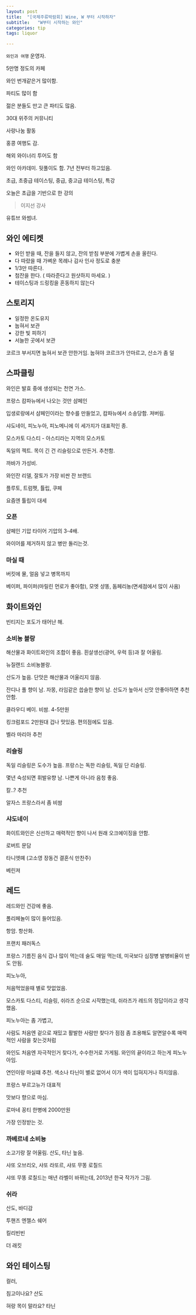 ```yaml
---
layout: post
title:  "[국제주류박람회] Wine, W 부터 시작하자"
subtitle:   "W부터 시작하는 와인"
categories: tip
tags: liquor

---
```


`와인과 여행` 운영자.

5만명 정도의 카페

와인 번개같은거 많이함.

파티도 많이 함

젊은 분들도 만고 큰 파티도 많음.

30대 위주의 커뮤니티

사랑나눔 활동

홍콩 여행도 감.

해외 와이너리 투어도 함

와인 아카데미. 뒷풀이도 함. 7년 전부터 하고있음.

초급, 초중급 테이스팅, 중급, 중고급 테이스팅, 특강

오늘은 초급을 기반으로 한 강의

> 이지선 강사

유튜브 와썸녀.

## 와인 에티켓

- 와인 받을 때, 잔을 들지 않고, 잔의 받침 부분에 가볍게 손을 올린다.
- 다 따랐을 때 가벼운 목례나 감사 인사 정도로 충분
- 1/3만 따른다.
- 첨잔을 한다. ( 따라준다고 원샷하지 마세요. )
- 테이스팅과 드링킹을 혼동하지 않는다

## 스토리지

- 일정한 온도유지
- 눕혀서 보관
- 강한 빛 피하기
- 서늘한 곳에서 보관

코르크 부서지면 눕혀서 보관 안한거임. 눕혀야 코르크가 안마르고, 산소가 좀 덜

## 스파클링

와인은 발효 중에 생성되는 천연 가스.

프랑스 캄파뉴에서 나오는 것만 샴페인

입생로랑에서 샴페인이라는 향수를 만들었고, 캄파뉴에서 소송당함. 져버림.

샤도네이, 피노누아, 피노메니에 이 세가지가 대표적인 종.

모스카토 다스티 - 아스티라는 지역의 모스카토

독일의 젝트. 목이 긴 건 리슬링으로 만든거. 추천함.

까바가 가성비.

와인잔 리델, 잘토가 가장 비싼 잔 브랜드

플루토, 트럼펫, 튤립, 쿠페

요즘엔 튤립이 대세

### 오픈

샴페인 기압 타이어 기압의 3-4배.

와이어를 제거하지 않고 병만 돌리는것.

### 마실 때

버킷에 물, 얼음 넣고 병목까지

베이퍼, 파이퍼(마릴린 먼로가 좋아함), 모엣 샹똥, 돔페리뇽(면세점에서 많이 사옴)

## 화이트와인

빈티지는 포도가 태어난 해.

### 소비뇽 블랑

해산물과 화이트와인의 조합이 좋음. 흰살생선(광어, 우럭 등)과 잘 어울림.

뉴질랜드 소비뇽블랑.

산도가 높음. 단맛은 해산물과 어울리지 않음.

잔디나 풀 향이 남. 자몽, 라임같은 씁슬한 향이 남. 산도가 높아서 신맛 안좋아하면 추천 안함.

클라우디 베이. 비쌈. 4-5만원

킹크럼포드 2만원대 겁나 맛있음. 편의점에도 있음.

벨라 마리아 추천

### 리슬링

독일 리슬링은 도수가 높음. 프랑스는 독한 리슬링, 독일 단 리슬링.

몇년 숙성되면 휘발유향 남. 나쁜게 아니라 음청 좋음.

칼..? 추천

알자스 프랑스라서 좀 비쌈

### 샤도네이

화이트와인은 신선하고 매력적인 향이 나서 원래 오크에이징을 안함.

로버트 문담

타니엣뗴 (고소영 장동건 결혼식 만찬주)

베린져

## 레드

레드와인 건강에 좋음.

폴리페놀이 많이 들어있음.

항암. 항산화.

프랜치 패러독스

프랑스 기름진 음식 겁나 많이 먹는데 술도 매일 먹는데, 미국보다 심장병 발병비율이 반도 안됨.

피노누아, 

처음먹었을때 별로 맛없었음.

모스카토 다스티, 리슬링, 쉬라즈 순으로 시작했는데, 쉬라즈가 레드의 정답이라고 생각했음.

피노누아는 좀 가볍고, 

사람도 처음엔 겉으로 재밌고 활발한 사람만 찾다가 점점 좀 조용해도 알면알수록 매력적인 사람을 찾는것처럼

와인도 처음엔 자극적인거 찾다가, 수수한거로 가게됨. 와인의 끝이라고 하는게 피노누아임.

연인이랑 마실떄 추천. 색소나 타닌이 별로 없어서 이가 색이 입혀지거나 하지않음.

프랑스 부르고뉴가 대표적

맛보다 향으로 마심.

로마네 꽁티 한병에 2000만원

가장 인정받는 것.

### 까베르네 소비뇽

소고기랑 잘 어울림. 산도, 타닌 높음.

샤또 오브리오, 샤또 라또르, 샤또 무똥 로칠드

샤또 무똥 로칠드는 매년 라벨이 바뀌는데, 2013년 한국 작가가 그림.

### 쉬라

산도, 바디감

투핸즈 엔젤스 쉐어

킬리빈빈

더 래킷

## 와인 테이스팅

컬러, 

침고이나요? 산도

혀랑 목이 말라요? 타닌

